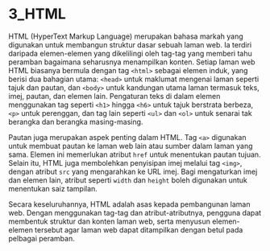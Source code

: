 # 3_HTML

HTML (HyperText Markup Language) merupakan bahasa markah yang digunakan untuk membangun struktur dasar sebuah laman web. Ia terdiri daripada elemen-elemen yang dikelilingi oleh tag-tag yang memberi tahu peramban bagaimana seharusnya menampilkan konten. Setiap laman web HTML biasanya bermula dengan tag `<html>` sebagai elemen induk, yang berisi dua bahagian utama: `<head>` untuk maklumat mengenai laman seperti tajuk dan pautan, dan `<body>` untuk kandungan utama laman termasuk teks, imej, pautan, dan elemen lain. Pengaturan teks di dalam elemen menggunakan tag seperti `<h1>` hingga `<h6>` untuk tajuk berstrata berbeza, `<p>` untuk perenggan, dan tag lain seperti `<ul>` dan `<ol>` untuk senarai tak berangka dan berangka masing-masing.

Pautan juga merupakan aspek penting dalam HTML. Tag `<a>` digunakan untuk membuat pautan ke laman web lain atau sumber dalam laman yang sama. Elemen ini memerlukan atribut `href` untuk menentukan pautan tujuan. Selain itu, HTML juga membolehkan penyisipan imej melalui tag `<img>`, dengan atribut `src` yang mengarahkan ke URL imej. Bagi mengaturkan imej dan elemen lain, atribut seperti `width` dan `height` boleh digunakan untuk menentukan saiz tampilan.

Secara keseluruhannya, HTML adalah asas kepada pembangunan laman web. Dengan menggunakan tag-tag dan atribut-atributnya, pengguna dapat membentuk struktur dan konten laman web, serta menyusun elemen-elemen tersebut agar laman web dapat ditampilkan dengan betul pada pelbagai peramban.